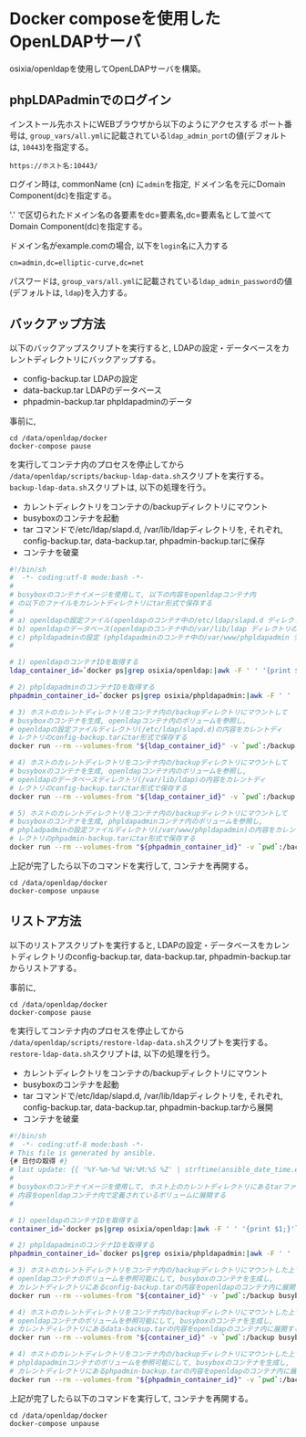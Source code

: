 # Docker composeを使用したOpenLDAPサーバ

osixia/openldapを使用してOpenLDAPサーバを構築。

## phpLDAPadminでのログイン

インストール先ホストにWEBブラウザから以下のようにアクセスする
ポート番号は, `group_vars/all.yml`に記載されている`ldap_admin_port`の値(デフォルトは, `10443`)を指定する。

```
https://ホスト名:10443/
```

ログイン時は, commonName (cn) に`admin`を指定, ドメイン名を元にDomain Component(dc)を指定する。

'.' で区切られたドメイン名の各要素をdc=要素名,dc=要素名として並べてDomain Component(dc)を指定する。

ドメイン名がexample.comの場合, 以下を`login`名に入力する
```
cn=admin,dc=elliptic-curve,dc=net
```

パスワードは, `group_vars/all.yml`に記載されている`ldap_admin_password`の値(デフォルトは, `ldap`)を入力する。

## バックアップ方法

以下のバックアップスクリプトを実行すると, LDAPの設定・データベースをカレントディレクトリにバックアップする。

- config-backup.tar LDAPの設定
- data-backup.tar   LDAPのデータベース
- phpadmin-backup.tar phpldapadminのデータ

事前に,

```
cd /data/openldap/docker
docker-compose pause
```

を実行してコンテナ内のプロセスを停止してから
`/data/openldap/scripts/backup-ldap-data.sh`スクリプトを実行する。
`backup-ldap-data.sh`スクリプトは, 以下の処理を行う。

- カレントディレクトリをコンテナの/backupディレクトリにマウント
- busyboxのコンテナを起動
- tar コマンドで/etc/ldap/slapd.d, /var/lib/ldapディレクトリを, それぞれ, config-backup.tar, data-backup.tar, phpadmin-backup.tarに保存
- コンテナを破棄

```:backup-ldap-data.sh
#!/bin/sh
#  -*- coding:utf-8 mode:bash -*-
#
# busyboxのコンテナイメージを使用して, 以下の内容をopenldapコンテナ内
# の以下のファイルをカレントディレクトリにtar形式で保存する
#
# a) openldapの設定ファイル(openldapのコンテナ中の/etc/ldap/slapd.d ディレクトリの内容)
# b) openldapのデータベース(openldapのコンテナ中の/var/lib/ldap ディレクトリの内容)
# c) phpldapadminの設定 (phpldapadminのコンテナ中の/var/www/phpldapadmin ディレクトリの内容)
#

# 1) openldapのコンテナIDを取得する
ldap_container_id=`docker ps|grep osixia/openldap:|awk -F ' ' '{print $1;}'`

# 2) phpldapadminのコンテナIDを取得する
phpadmin_container_id=`docker ps|grep osixia/phpldapadmin:|awk -F ' ' '{print $1;}'`

# 3) ホストのカレントディレクトリをコンテナ内の/backupディレクトリにマウントして
# busyboxのコンテナを生成, openldapコンテナ内のボリュームを参照し,
# openldapの設定ファイルディレクトリ(/etc/ldap/slapd.d)の内容をカレントディ
# レクトリのconfig-backup.tarにtar形式で保存する
docker run --rm --volumes-from "${ldap_container_id}" -v `pwd`:/backup busybox tar cvf /backup/config-backup.tar /etc/ldap/slapd.d

# 4) ホストのカレントディレクトリをコンテナ内の/backupディレクトリにマウントして
# busyboxのコンテナを生成, openldapコンテナ内のボリュームを参照し,
# openldapのデータベースディレクトリ(/var/lib/ldap)の内容をカレントディ
# レクトリのconfig-backup.tarにtar形式で保存する
docker run --rm --volumes-from "${ldap_container_id}" -v `pwd`:/backup busybox tar cvf /backup/data-backup.tar /var/lib/ldap

# 5) ホストのカレントディレクトリをコンテナ内の/backupディレクトリにマウントして
# busyboxのコンテナを生成, phpldapadminコンテナ内のボリュームを参照し,
# phpladpadminの設定ファイルディレクトリ(/var/www/phpldapadmin)の内容をカレントディ
# レクトリのphpadmin-backup.tarにtar形式で保存する
docker run --rm --volumes-from "${phpadmin_container_id}" -v `pwd`:/backup busybox tar cvf /backup/phpadmin-backup.tar /var/www/phpldapadmin
```

上記が完了したら以下のコマンドを実行して, コンテナを再開する。

```
cd /data/openldap/docker
docker-compose unpause
```

## リストア方法

以下のリストアスクリプトを実行すると, LDAPの設定・データベースをカレントディレクトリのconfig-backup.tar, data-backup.tar, phpadmin-backup.tar からリストアする。

事前に,

```
cd /data/openldap/docker
docker-compose pause
```

を実行してコンテナ内のプロセスを停止してから
`/data/openldap/scripts/restore-ldap-data.sh`スクリプトを実行する。
`restore-ldap-data.sh`スクリプトは, 以下の処理を行う。

- カレントディレクトリをコンテナの/backupディレクトリにマウント
- busyboxのコンテナを起動
- tar コマンドで/etc/ldap/slapd.d, /var/lib/ldapディレクトリを, それぞれ, config-backup.tar, data-backup.tar, phpadmin-backup.tarから展開
- コンテナを破棄

```:restore-ldap-data.sh
#!/bin/sh
#  -*- coding:utf-8 mode:bash -*-
# This file is generated by ansible.
{# 日付の取得 #}
# last update: {{ '%Y-%m-%d %H:%M:%S %Z' | strftime(ansible_date_time.epoch) }}
#
# busyboxのコンテナイメージを使用して, ホスト上のカレントディレクトリにあるtarファイルの
# 内容をopenldapコンテナ内で定義されているボリュームに展開する
#

# 1) openldapのコンテナIDを取得する
container_id=`docker ps|grep osixia/openldap:|awk -F ' ' '{print $1;}'`

# 2) phpldapadminのコンテナIDを取得する
phpadmin_container_id=`docker ps|grep osixia/phpldapadmin:|awk -F ' ' '{print $1;}'`

# 3) ホストのカレントディレクトリをコンテナ内の/backupディレクトリにマウントした上で,
# openldapコンテナのボリュームを参照可能にして, busyboxのコンテナを生成し,
# カレントディレクトリにあるconfig-backup.tarの内容をopenldapのコンテナ内に展開する
docker run --rm --volumes-from "${container_id}" -v `pwd`:/backup busybox tar xvf /backup/config-backup.tar -C /

# 4) ホストのカレントディレクトリをコンテナ内の/backupディレクトリにマウントした上で,
# openldapコンテナのボリュームを参照可能にして, busyboxのコンテナを生成し,
# カレントディレクトリにあるdata-backup.tarの内容をopenldapのコンテナ内に展開する
docker run --rm --volumes-from "${container_id}" -v `pwd`:/backup busybox tar xvf /backup/data-backup.tar -C /

# 4) ホストのカレントディレクトリをコンテナ内の/backupディレクトリにマウントした上で,
# phpldapadminコンテナのボリュームを参照可能にして, busyboxのコンテナを生成し,
# カレントディレクトリにあるphpadmin-backup.tarの内容をopenldapのコンテナ内に展開する
docker run --rm --volumes-from "${phpadmin_container_id}" -v `pwd`:/backup busybox tar xvf /backup/phpadmin-backup.tar -C /
```


上記が完了したら以下のコマンドを実行して, コンテナを再開する。

```
cd /data/openldap/docker
docker-compose unpause
```
